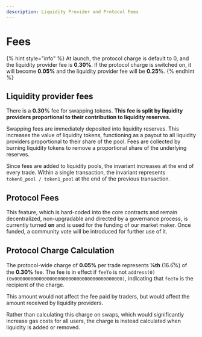 ```yaml
---
description: Liquidity Provider and Protocol Fees
---
```


# Fees

{% hint style="info" %}
At launch, the protocol charge is default to 0, and the liquidity provider fee is **0.30%**. If the protocol charge is switched on, it will become **0.05%** and the liquidity provider fee will be **0.25%**.
{% endhint %}

## Liquidity provider fees

There is a **0.30%** fee for swapping tokens. **This fee is split by liquidity providers proportional to their contribution to liquidity reserves.**

Swapping fees are immediately deposited into liquidity reserves. This increases the value of liquidity tokens, functioning as a payout to all liquidity providers proportional to their share of the pool. Fees are collected by burning liquidity tokens to remove a proportional share of the underlying reserves.

Since fees are added to liquidity pools, the invariant increases at the end of every trade. Within a single transaction, the invariant represents `token0_pool / token1_pool` at the end of the previous transaction.

## Protocol Fees

This feature, which is hard-coded into the core contracts and remain decentralized, non-upgradable and directed by a governance process, is currently turned **on** and is used for the funding of our market maker. Once funded, a community vote will be introduced for further use of it.

## Protocol Charge Calculation

The protocol-wide charge of **0.05%** per trade represents **⅙th** \(16.6̅%\) of the **0.30%** fee. The fee is in effect if `feeTo` is not `address(0)` `(0x0000000000000000000000000000000000000000)`, indicating that `feeTo` is the recipient of the charge.

This amount would not affect the fee paid by traders, but would affect the amount received by liquidity providers.

Rather than calculating this charge on swaps, which would significantly increase gas costs for all users, the charge is instead calculated when liquidity is added or removed.

